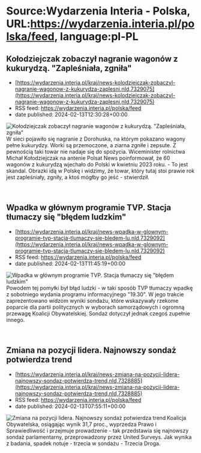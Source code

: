 # Source:Wydarzenia Interia - Polska, URL:https://wydarzenia.interia.pl/polska/feed, language:pl-PL

## Kołodziejczak zobaczył nagranie wagonów z kukurydzą. "Zapleśniała, zgniła"
 - [https://wydarzenia.interia.pl/kraj/news-kolodziejczak-zobaczyl-nagranie-wagonow-z-kukurydza-zaplesni,nId,7329075](https://wydarzenia.interia.pl/kraj/news-kolodziejczak-zobaczyl-nagranie-wagonow-z-kukurydza-zaplesni,nId,7329075)
 - RSS feed: https://wydarzenia.interia.pl/polska/feed
 - date published: 2024-02-13T12:30:28+00:00

<p><a href="https://wydarzenia.interia.pl/kraj/news-kolodziejczak-zobaczyl-nagranie-wagonow-z-kukurydza-zaplesni,nId,7329075"><img align="left" alt="Kołodziejczak zobaczył nagranie wagonów z kukurydzą. &quot;Zapleśniała, zgniła&quot;" src="https://i.iplsc.com/kolodziejczak-zobaczyl-nagranie-wagonow-z-kukurydza-zaplesni/000ILKG7A3O5O00Y-C321.jpg" /></a>W sieci pojawiło się nagranie z Dorohuska, na którym pokazano wagony pełne kukurydzy. Worki są przemoczone, a ziarna zgniłe i zepsute. Z pewnością taki towar nie nadaje się do spożycia. Wiceminister rolnictwa Michał Kołodziejczak na antenie Polsat News poinformował, że 60 wagonów z kukurydzą wjechało do Polski w kwietniu 2023 roku. - To jest skandal. Obrazki idą w Polskę i widzimy, że towar, który tutaj stoi prawie rok jest zapleśniały, zgniły, a ktoś mógłby go jeść - stwierdził. </p><br clear="all" />

## Wpadka w głównym programie TVP. Stacja tłumaczy się "błędem ludzkim"
 - [https://wydarzenia.interia.pl/kraj/news-wpadka-w-glownym-programie-tvp-stacja-tlumaczy-sie-bledem-lu,nId,7329092](https://wydarzenia.interia.pl/kraj/news-wpadka-w-glownym-programie-tvp-stacja-tlumaczy-sie-bledem-lu,nId,7329092)
 - RSS feed: https://wydarzenia.interia.pl/polska/feed
 - date published: 2024-02-13T11:45:19+00:00

<p><a href="https://wydarzenia.interia.pl/kraj/news-wpadka-w-glownym-programie-tvp-stacja-tlumaczy-sie-bledem-lu,nId,7329092"><img align="left" alt="Wpadka w głównym programie TVP. Stacja tłumaczy się &quot;błędem ludzkim&quot;" src="https://i.iplsc.com/wpadka-w-glownym-programie-tvp-stacja-tlumaczy-sie-bledem-lu/000ILKJ0YAL4SP5L-C321.jpg" /></a>Powodem tej pomyłki był błąd ludzki - w taki sposób TVP tłumaczy wpadkę z sobotniego wydania programu informacyjnego &quot;19.30&quot;. W jego trakcie zaprezentowano widzom wyniki sondażu, które wskazywały rzekome poparcie dla partii politycznych w wyborach samorządowych i ogromną przewagę Koalicji Obywatelskiej. Sondaż dotyczył jednak czegoś zupełnie innego. </p><br clear="all" />

## Zmiana na pozycji lidera. Najnowszy sondaż potwierdza trend
 - [https://wydarzenia.interia.pl/kraj/news-zmiana-na-pozycji-lidera-najnowszy-sondaz-potwierdza-trend,nId,7328885](https://wydarzenia.interia.pl/kraj/news-zmiana-na-pozycji-lidera-najnowszy-sondaz-potwierdza-trend,nId,7328885)
 - RSS feed: https://wydarzenia.interia.pl/polska/feed
 - date published: 2024-02-13T07:55:11+00:00

<p><a href="https://wydarzenia.interia.pl/kraj/news-zmiana-na-pozycji-lidera-najnowszy-sondaz-potwierdza-trend,nId,7328885"><img align="left" alt="Zmiana na pozycji lidera. Najnowszy sondaż potwierdza trend" src="https://i.iplsc.com/zmiana-na-pozycji-lidera-najnowszy-sondaz-potwierdza-trend/000ILEX5WITMOJPX-C321.jpg" /></a>Koalicja Obywatelska, osiągając wynik 31,7 proc., wyprzedza Prawo i Sprawiedliwość i przejmuje prowadzenie - tak przedstawia się najnowszy sondaż parlamentarny, przeprowadzony przez United Surveys. Jak wynika z badania, spadek notuje - trzecia w sondażu - Trzecia Droga.</p><br clear="all" />

